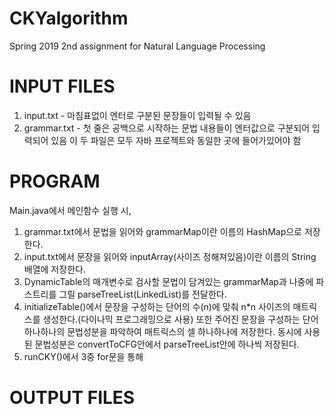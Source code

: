 # CKYalgorithm
Spring 2019 2nd assignment for Natural Language Processing

# INPUT FILES
1. input.txt - 마침표없이 엔터로 구분된 문장들이 입력될 수 있음
2. grammar.txt - 첫 줄은 공백으로 시작하는 문법 내용들이 엔터값으로 구분되어 입력되어 있음
이 두 파일은 모두 자바 프로젝트와 동일한 곳에 들어가있어야 함

# PROGRAM
Main.java에서 메인함수 실행 시,
1. grammar.txt에서 문법을 읽어와 grammarMap이란 이름의 HashMap으로 저장한다.
2. input.txt에서 문장을 읽어와 inputArray(사이즈 정해져있음)이란 이름의 String 배열에 저장한다.
3. DynamicTable의 매개변수로 검사할 문법이 담겨있는 grammarMap과 나중에 파스트리를 그릴 parseTreeList(LinkedList)를 전달한다.
4. initializeTable()에서 문장을 구성하는 단어의 수(n)에 맞춰 n*n 사이즈의 매트릭스를 생성한다.(다이나믹 프로그래밍으로 사용)
   또한 주어진 문장을 구성하는 단어 하나하나의 문법성분을 파악하여 매트릭스의 셀 하나하나에 저장한다.
   동시에 사용된 문법성분은 convertToCFG안에서 parseTreeList안에 하나씩 저장된다.
5. runCKY()에서 3중 for문을 통해 


# OUTPUT FILES


